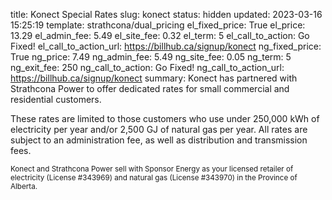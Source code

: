 title: Konect Special Rates
slug: konect
status: hidden
updated: 2023-03-16 15:25:19
template: strathcona/dual_pricing
el_fixed_price: True
el_price: 13.29
el_admin_fee: 5.49
el_site_fee: 0.32
el_term: 5
el_call_to_action: Go Fixed!
el_call_to_action_url: https://billhub.ca/signup/konect
ng_fixed_price: True
ng_price: 7.49
ng_admin_fee: 5.49
ng_site_fee: 0.05
ng_term: 5
ng_exit_fee: 250
ng_call_to_action: Go Fixed!
ng_call_to_action_url: https://billhub.ca/signup/konect
summary: Konect has partnered with Strathcona Power to offer dedicated rates for small commercial and residential customers.

These rates are limited to those customers who use under 250,000 kWh of
electricity per year and/or 2,500 GJ of natural gas per year. All rates are
subject to an administration fee, as well as distribution and transmission
fees.

<small markdown=1>
  Konect and Strathcona Power sell with Sponsor Energy as your licensed
  retailer of electricity (License #343969) and natural gas (License #343970)
  in the Province of Alberta.
</small>
